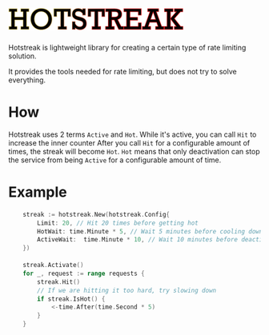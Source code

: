 
# <img src="./hotstreak.png"/>

Hotstreak is lightweight library for creating a certain type of rate limiting solution.

It provides the tools needed for rate limiting, but does not try to solve everything.

# How

Hotstreak uses 2 terms `Active` and `Hot`. 
While it's active, you can call `Hit` to increase the inner counter
After you call `Hit` for a configurable amount of times, the streak will become `Hot`. 
`Hot` means that only deactivation can stop the service from being `Active` for a configurable amount of time.

# Example

```go
    streak := hotstreak.New(hotstreak.Config{
        Limit: 20, // Hit 20 times before getting hot
        HotWait: time.Minute * 5, // Wait 5 minutes before cooling down
        ActiveWait:  time.Minute * 10, // Wait 10 minutes before deactivation
    })

    streak.Activate()
    for _, request := range requests {
        streak.Hit()
        // If we are hitting it too hard, try slowing down
        if streak.IsHot() {
            <-time.After(time.Second * 5)
        }
    }
```